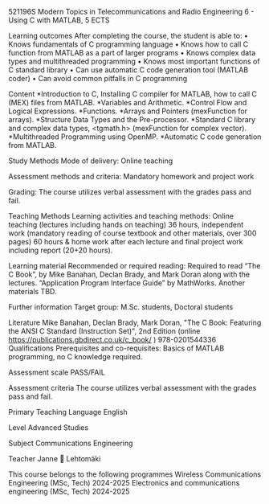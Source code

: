 521196S Modern Topics in Telecommunications and Radio Engineering 6 - Using C with MATLAB, 5 ECTS

Learning outcomes
After completing the course, the student is able to: • Knows fundamentals of C programming language • Knows how to call C function from MATLAB as a part of larger programs • Knows complex data types and multithreaded programming • Knows most important functions of C standard library • Can use automatic C code generation tool (MATLAB coder) • Can avoid common pitfalls in C programming

Content
*Introduction to C, Installing C compiler for MATLAB, how to call C (MEX) files from MATLAB. *Variables and Arithmetic.
*Control Flow and Logical Expressions. *Functions. *Arrays and Pointers (mexFunction for arrays). *Structure Data Types and the Pre-processor.
*Standard C library and complex data types, <tgmath.h> (mexFunction for complex vector).
*Multithreaded Programming using OpenMP. *Automatic C code generation from MATLAB.

Study Methods
Mode of delivery: Online teaching

Assessment methods and criteria: Mandatory homework and project work

Grading: The course utilizes verbal assessment with the grades pass and fail.

Teaching Methods
Learning activities and teaching methods: Online teaching (lectures including hands on teaching) 36 hours, independent work (mandatory reading of course textbook and other materials, over 300 pages) 60 hours & home work after each lecture and final project work including report (20+20 hours).

Learning material
Recommended or required reading: Required to read “The C Book”, by Mike Banahan, Declan Brady, and Mark Doran along with the lectures. “Application Program Interface Guide” by MathWorks. Another materials TBD.

Further information
Target group: M.Sc. students, Doctoral students

Literature
Mike Banahan, Declan Brady, Mark Doran, "The C Book: Featuring the ANSI C Standard (Instruction Set)", 2nd Edition (online https://publications.gbdirect.co.uk/c_book/ ) 978-0201544336
Qualifications
Prerequisites and co-requisites: Basics of MATLAB programming, no C knowledge required.

Assessment scale
PASS/FAIL

Assessment criteria
The course utilizes verbal assessment with the grades pass and fail.

Primary Teaching Language
English

Level
Advanced Studies

Subject
Communications Engineering

Teacher
Janne 🌻 Lehtomäki

This course belongs to the following programmes
Wireless Communications Engineering (MSc, Tech) 2024-2025
Electronics and communications engineering (MSc, Tech) 2024-2025

